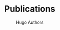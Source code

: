 ---
aliases:
- publications
- articles
- blog
- showcase
- docs
author: Hugo Authors
tags:
- index
title: Publications
---